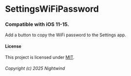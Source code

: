 # SettingsWiFiPassword
### Compatible with iOS 11-15.
Add a button to copy the WiFi password to the Settings app.

#### License
This project is licensed under [MIT](LICENSE).

###### Copyright (c) 2025 Nightwind